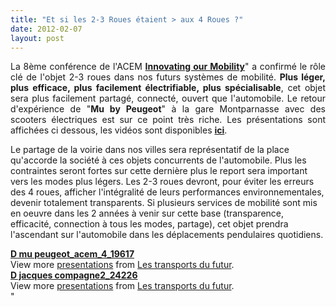 ```yaml
---
title: "Et si les 2-3 Roues étaient > aux 4 Roues ?"
date: 2012-02-07
layout: post
---
```


<p style="text-align: justify">La 8ème conférence de l'ACEM <a href=""http://www.acem.eu/NWSL/newsl30/summaryof8.htm"" target=""_self""><strong>Innovating our Mobility</strong></a>" a confirmé le rôle clé de l'objet 2-3 roues dans nos futurs systèmes de mobilité. <strong>Plus léger, plus efficace, plus facilement électrifiable, plus spécialisable</strong>, cet objet sera plus facilement partagé, connecté, ouvert que l'automobile. Le retour d'expérience de "<strong>Mu by Peugeot</strong>" à la gare Montparnasse avec des scooters électriques est sur ce point très riche. Les présentations sont affichées ci dessous, les vidéos sont disponibles <a href=""http://www.acem.eu/cms/2012_conference.php"" target=""_blank""><strong>ici</strong></a>.</p> <p style=""text-align: justify"">Le partage de la voirie dans nos villes sera représentatif de la place qu'accorde la société à ces objets concurrents de l'automobile. Plus les contraintes seront fortes sur cette dernière plus le report sera important vers les modes plus légers. Les 2-3 roues devront, pour éviter les erreurs des 4 roues, afficher l'intégralité de leurs performances environnementales, devenir totalement transparents. Si plusieurs services de mobilité sont mis en oeuvre dans les 2 années à venir sur cette base (transparence, efficacité, connection à tous les modes, partage), cet objet prendra l'ascendant sur l'automobile dans les déplacements pendulaires quotidiens. </p>  <!--more-->   <div id=""__ss_11462683"" style=""width: 425px""><strong style=""margin: 12px 0 4px""><a href=""http://www.slideshare.net/transportsdufutur/d-mu-peugeotacem419617"" title=""D mu peugeot_acem_4_19617"">D mu peugeot_acem_4_19617</a></strong>         <div style=""padding: 5px 0 12px"">View more <a href=""http://www.slideshare.net/"">presentations</a> from <a href=""http://www.slideshare.net/transportsdufutur"">Les transports du futur</a>.</div> </div> <div id=""__ss_11462667"" style=""width: 425px""><strong style=""margin: 12px 0 4px""><a href=""http://www.slideshare.net/transportsdufutur/d-jacques-compagne224226"" title=""D jacques compagne2_24226"">D jacques compagne2_24226</a></strong>         <div style=""padding: 5px 0 12px"">View more <a href=""http://www.slideshare.net/"">presentations</a> from <a href=""http://www.slideshare.net/transportsdufutur"">Les transports du futur</a>.</div> </div>"
